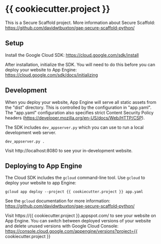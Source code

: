 # {{ cookiecutter.project }}

This is a Secure Scaffold project. More information about Secure Scaffold: https://github.com/davidwtbuxton/gae-secure-scaffold-python/


## Setup

Install the Google Cloud SDK: https://cloud.google.com/sdk/install

After installation, initialize the SDK. You will need to do this before you can deploy your website to App Engine: https://cloud.google.com/sdk/docs/initializing


## Development

When you deploy your website, App Engine will serve all static assets from the "dist" directory. This is controlled by the configuration in "app.yaml". The "app.yaml" configuration also specifies strict Content Security Policy headers (https://developer.mozilla.org/en-US/docs/Web/HTTP/CSP).

The SDK includes `dev_appserver.py` which you can use to run a local development web server.

    dev_appserver.py .

Visit http://localhost:8080 to see your in-development website.


## Deploying to App Engine

The Cloud SDK includes the `gcloud` command-line tool. Use `gcloud` to deploy your website to app Engine:

    gcloud app deploy --project {{ cookiecutter.project }} app.yaml

See the `gcloud` documentation for more information: https://github.com/davidwtbuxton/gae-secure-scaffold-python/

Visit https://{{ cookiecutter.project }}.appspot.com/ to see your website on App Engine. You can switch between deployed versions of your website and delete unused versions with Google Cloud Console: https://console.cloud.google.com/appengine/versions?project={{ cookiecutter.project }}

